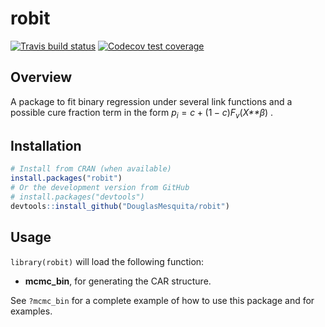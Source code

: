 
robit
=====

<!-- badges: start -->
<!-- [![CRAN status](https://www.r-pkg.org/badges/version/robit)](https://cran.r-project.org/package=robit) -->
[![Travis build status](https://travis-ci.org/DouglasMesquita/robit.svg?branch=master)](https://travis-ci.org/DouglasMesquita/robit) [![Codecov test coverage](https://codecov.io/gh/DouglasMesquita/robit/branch/master/graph/badge.svg)](https://codecov.io/gh/DouglasMesquita/robit?branch=master) <!-- badges: end -->

Overview
--------

A package to fit binary regression under several link functions and a possible cure fraction term in the form
*p*<sub>*i*</sub> = *c* + (1 − *c*)*F*<sub>*v*</sub>(*X**β*)
.

Installation
------------

``` r
# Install from CRAN (when available)
install.packages("robit")
# Or the development version from GitHub
# install.packages("devtools")
devtools::install_github("DouglasMesquita/robit")
```

Usage
-----

`library(robit)` will load the following function:

-   **mcmc\_bin**, for generating the CAR structure.

See `?mcmc_bin` for a complete example of how to use this package and for examples.
